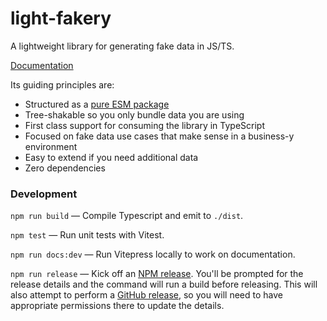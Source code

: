 # light-fakery

A lightweight library for generating fake data in JS/TS.

[Documentation](https://light-fakery.netlify.app/)

Its guiding principles are:

- Structured as a [pure ESM package](https://gist.github.com/sindresorhus/a39789f98801d908bbc7ff3ecc99d99c)
- Tree-shakable so you only bundle data you are using
- First class support for consuming the library in TypeScript
- Focused on fake data use cases that make sense in a business-y environment
- Easy to extend if you need additional data
- Zero dependencies


### Development

`npm run build` — Compile Typescript and emit to `./dist`.

`npm test` — Run unit tests with Vitest.

`npm run docs:dev` — Run Vitepress locally to work on documentation.

`npm run release` — Kick off an [NPM release](https://www.npmjs.com/package/light-fakery). You'll be prompted for the release details and the command will run a build before releasing. This will also attempt to perform a [GitHub release](https://github.com/release-it/release-it/blob/master/docs/github-releases.md#manual), so you will need to have appropriate permissions there to update the details.
